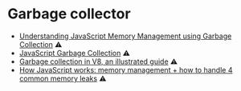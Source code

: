 # Garbage collector

* [Understanding JavaScript Memory Management using Garbage Collection](https://medium.com/front-end-weekly/understanding-javascript-memory-management-using-garbage-collection-35ed4954a67f) ⚠️
* [JavaScript Garbage Collection](https://medium.com/front-end-weekly/javascript-garbage-collection-ae430e1c6c9f) ⚠️
* [Garbage collection in V8, an illustrated guide](https://medium.com/@_lrlna/garbage-collection-in-v8-an-illustrated-guide-d24a952ee3b8) ⚠️
* [How JavaScript works: memory management + how to handle 4 common memory leaks](https://blog.sessionstack.com/how-javascript-works-memory-management-how-to-handle-4-common-memory-leaks-3f28b94cfbec) ⚠️

